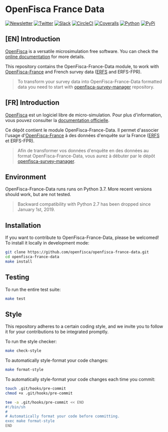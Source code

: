 # OpenFisca France Data

[![Newsletter](https://img.shields.io/badge/newsletter-subscribe!-informational.svg?style=flat)](mailto:contact%40openfisca.org?subject=Subscribe%20to%20your%20newsletter%20%7C%20S'inscrire%20%C3%A0%20votre%20newsletter&body=%5BEnglish%20version%20below%5D%0A%0ABonjour%2C%0A%0AVotre%C2%A0pr%C3%A9sence%C2%A0ici%C2%A0nous%C2%A0ravit%C2%A0!%20%F0%9F%98%83%0A%0AEnvoyez-nous%20cet%20email%20pour%20que%20l'on%20puisse%20vous%20inscrire%20%C3%A0%20la%20newsletter.%20%0A%0AAh%C2%A0!%20Et%20si%20vous%20pouviez%20remplir%20ce%20petit%20questionnaire%2C%20%C3%A7a%20serait%20encore%20mieux%C2%A0!%0Ahttps%3A%2F%2Fgoo.gl%2Fforms%2F45M0VR1TYKD1RGzX2%0A%0AAmiti%C3%A9%2C%0AL%E2%80%99%C3%A9quipe%20OpenFisca%0A%0A%3D%3D%3D%3D%3D%3D%3D%3D%3D%3D%3D%3D%3D%3D%3D%3D%3D%3D%20ENGLISH%20VERSION%20%3D%3D%3D%3D%3D%3D%3D%3D%3D%3D%3D%3D%3D%3D%3D%3D%3D%3D%3D%3D%3D%3D%3D%0A%0AHi%2C%20%0A%0AWe're%20glad%20to%20see%20you%20here!%20%F0%9F%98%83%0A%0APlease%20send%20us%20this%20email%2C%20so%20we%20can%20subscribe%20you%20to%20the%20newsletter.%0A%0AAlso%2C%20if%20you%20can%20fill%20out%20this%20short%20survey%2C%20even%20better!%0Ahttps%3A%2F%2Fgoo.gl%2Fforms%2FsOg8K1abhhm441LG2%0A%0ACheers%2C%0AThe%20OpenFisca%20Team)
[![Twitter](https://img.shields.io/badge/twitter-follow%20us!-9cf.svg?style=flat)](https://twitter.com/intent/follow?screen_name=openfisca)
[![Slack](https://img.shields.io/badge/slack-join%20us!-blueviolet.svg?style=flat)](mailto:contact%40openfisca.org?subject=Join%20you%20on%20Slack%20%7C%20Nous%20rejoindre%20sur%20Slack&body=%5BEnglish%20version%20below%5D%0A%0ABonjour%2C%0A%0AVotre%C2%A0pr%C3%A9sence%C2%A0ici%C2%A0nous%C2%A0ravit%C2%A0!%20%F0%9F%98%83%0A%0ARacontez-nous%20un%20peu%20de%20vous%2C%20et%20du%20pourquoi%20de%20votre%20int%C3%A9r%C3%AAt%20de%20rejoindre%20la%20communaut%C3%A9%20OpenFisca%20sur%20Slack.%0A%0AAh%C2%A0!%20Et%20si%20vous%20pouviez%20remplir%20ce%20petit%20questionnaire%2C%20%C3%A7a%20serait%20encore%20mieux%C2%A0!%0Ahttps%3A%2F%2Fgoo.gl%2Fforms%2F45M0VR1TYKD1RGzX2%0A%0AN%E2%80%99oubliez%20pas%20de%20nous%20envoyer%20cet%20email%C2%A0!%20Sinon%2C%20on%20ne%20pourra%20pas%20vous%20contacter%20ni%20vous%20inviter%20sur%20Slack.%0A%0AAmiti%C3%A9%2C%0AL%E2%80%99%C3%A9quipe%20OpenFisca%0A%0A%3D%3D%3D%3D%3D%3D%3D%3D%3D%3D%3D%3D%3D%3D%3D%3D%3D%3D%20ENGLISH%20VERSION%20%3D%3D%3D%3D%3D%3D%3D%3D%3D%3D%3D%3D%3D%3D%3D%3D%3D%3D%3D%3D%3D%3D%3D%0A%0AHi%2C%20%0A%0AWe're%20glad%20to%20see%20you%20here!%20%F0%9F%98%83%0A%0APlease%20tell%20us%20a%20bit%20about%20you%20and%20why%20you%20want%20to%20join%20the%20OpenFisca%20community%20on%20Slack.%0A%0AAlso%2C%20if%20you%20can%20fill%20out%20this%20short%20survey%2C%20even%20better!%0Ahttps%3A%2F%2Fgoo.gl%2Fforms%2FsOg8K1abhhm441LG2.%0A%0ADon't%20forget%20to%20send%20us%20this%20email!%20Otherwise%20we%20won't%20be%20able%20to%20contact%20you%20back%2C%20nor%20invite%20you%20on%20Slack.%0A%0ACheers%2C%0AThe%20OpenFisca%20Team)
[![CircleCI](https://img.shields.io/circleci/project/github/openfisca/openfisca-france-data/master.svg?style=flat)](https://circleci.com/gh/openfisca/openfisca-france-data)
[![Coveralls](https://img.shields.io/coveralls/github/openfisca/openfisca-france-data/master.svg?style=flat)](https://coveralls.io/github/openfisca/openfisca-france-data?branch=master)
[![Python](https://img.shields.io/pypi/pyversions/openfisca-france-data.svg)](https://pypi.python.org/pypi/openfisca-france-data)
[![PyPi](https://img.shields.io/pypi/v/openfisca-france-data.svg?style=flat)](https://pypi.python.org/pypi/openfisca-france-data)


## [EN] Introduction

[OpenFisca](https://openfisca.org) is a versatile microsimulation free software. You can check the [online documentation](https://openfisca.org/doc/) for more details.

This repository contains the OpenFisca-France-Data module, to work with [OpenFisca-France](https://github.com/openfisca/openfisca-france) and French survey data ([ERFS](https://www.insee.fr/en/metadonnees/source/serie/s1231) and ERFS-FPR).

> To transform your survey data into OpenFisca-France-Data formatted data you need to start with  [openfisca-survey-manager](https://github.com/openfisca/openfisca-survey-manager) repository.

## [FR] Introduction

[OpenFisca](https://openfisca.org) est un logiciel libre de micro-simulation. Pour plus d'information, vous pouvez consulter la [documentation officielle](https://openfisca.org/doc/).

Ce dépôt contient le module OpenFisca-France-Data. Il permet d'associer l'usage d'[OpenFisca-France](https://github.com/openfisca/openfisca-france) à des données d'enquête sur la France ([ERFS](https://www.insee.fr/fr/metadonnees/source/serie/s1231) et ERFS-FPR).

> Afin de transformer vos données d'enquête en des données au format OpenFisca-France-Data, vous aurez à débuter par le dépôt [openfisca-survey-manager](https://github.com/openfisca/openfisca-survey-manager).

## Environment

OpenFisca-France-Data runs runs on Python 3.7.
More recent versions should work, but are not tested.

> Backward compatibility with Python 2.7 has been dropped since January 1st, 2019.

## Installation

If you want to contribute to OpenFisca-France-Data, please be welcomed! To install it locally in development mode:

```bash
git clone https://github.com/openfisca/openfisca-france-data.git
cd openfisca-france-data
make install
```

## Testing

To run the entire test suite:

```sh
make test
```

## Style

This repository adheres to a certain coding style, and we invite you to follow it for your contributions to be integrated promptly.

To run the style checker:

```sh
make check-style
```

To automatically style-format your code changes:

```sh
make format-style
```

To automatically style-format your code changes each time you commit:

```sh
touch .git/hooks/pre-commit
chmod +x .git/hooks/pre-commit

tee -a .git/hooks/pre-commit << END
#!/bin/sh
#
# Automatically format your code before committing.
exec make format-style
END
```
